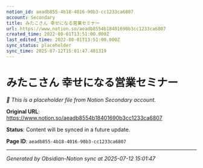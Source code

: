 ```yaml
---
notion_id: aeadb855-4b18-4016-90b3-cc1233ca6807
account: Secondary
title: みたこさん 幸せになる営業セミナー
url: https://www.notion.so/aeadb8554b18401690b3cc1233ca6807
created_time: 2022-08-01T13:51:00.000Z
last_edited_time: 2022-08-01T13:51:00.000Z
sync_status: placeholder
sync_time: 2025-07-12T15:01:47.481319
---
```


# みたこさん 幸せになる営業セミナー

*🔄 This is a placeholder file from Notion Secondary account.*

**Original URL**: https://www.notion.so/aeadb8554b18401690b3cc1233ca6807

**Status**: Content will be synced in a future update.

**Page ID**: `aeadb855-4b18-4016-90b3-cc1233ca6807`

---

*Generated by Obsidian-Notion sync at 2025-07-12 15:01:47*
